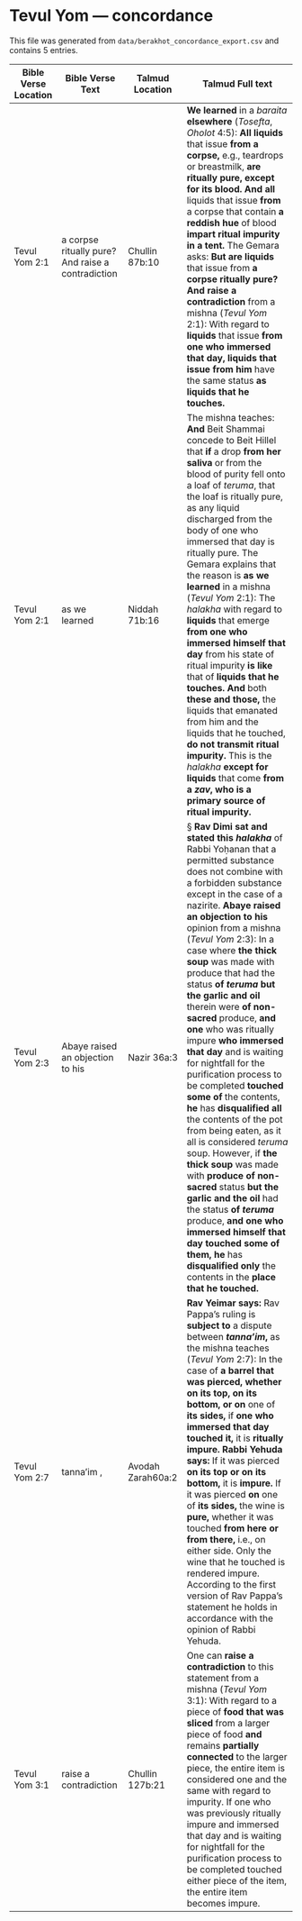 # Tevul Yom — concordance

This file was generated from `data/berakhot_concordance_export.csv` and contains 5 entries.

| Bible Verse Location | Bible Verse Text | Talmud Location | Talmud Full text |
|---|---|---|---|
| Tevul Yom 2:1 | a corpse ritually pure? And raise a contradiction | Chullin 87b:10 | <b>We learned</b> in a <i>baraita</i> <b>elsewhere</b> (<i>Tosefta</i>, <i>Oholot</i> 4:5): <b>All liquids</b> that issue <b>from a corpse,</b> e.g., teardrops or breastmilk, <b>are ritually pure, except for its blood. And all</b> liquids that issue <b>from</b> a corpse that contain <b>a reddish hue</b> of blood <b>impart ritual impurity in a tent.</b> The Gemara asks: <b>But are liquids</b> that issue from <b>a corpse ritually pure? And raise a contradiction</b> from a mishna (<i>Tevul Yom</i> 2:1): With regard to <b>liquids</b> that issue <b>from one who immersed that day, liquids that issue from him</b> have the same status <b>as liquids that he touches.</b> |
| Tevul Yom 2:1 | as we learned | Niddah 71b:16 | The mishna teaches: <b>And</b> Beit Shammai concede to Beit Hillel that <b>if</b> a drop <b>from her saliva</b> or from the blood of purity fell onto a loaf of <i>teruma</i>, that the loaf is ritually pure, as any liquid discharged from the body of one who immersed that day is ritually pure. The Gemara explains that the reason is <b>as we learned</b> in a mishna (<i>Tevul Yom</i> 2:1): The <i>halakha</i> with regard to <b>liquids</b> that emerge <b>from one who immersed himself that day</b> from his state of ritual impurity <b>is like</b> that of <b>liquids that he touches. And</b> both <b>these and those,</b> the liquids that emanated from him and the liquids that he touched, <b>do not transmit ritual impurity.</b> This is the <i>halakha</i> <b>except for liquids</b> that come <b>from a <i>zav</i>, who is a primary source of ritual impurity.</b> |
| Tevul Yom 2:3 | Abaye raised an objection to his | Nazir 36a:3 | § <b>Rav Dimi sat and stated this <i>halakha</i></b> of Rabbi Yoḥanan that a permitted substance does not combine with a forbidden substance except in the case of a nazirite. <b>Abaye raised an objection to his</b> opinion from a mishna (<i>Tevul Yom</i> 2:3): In a case where <b>the thick soup</b> was made with produce that had the status <b>of <i>teruma</i> but the garlic and oil</b> therein were <b>of non-sacred</b> produce, <b>and one</b> who was ritually impure <b>who immersed that day</b> and is waiting for nightfall for the purification process to be completed <b>touched some of</b> the contents, <b>he</b> has <b>disqualified all</b> the contents of the pot from being eaten, as it all is considered <i>teruma</i> soup. However, if <b>the thick soup</b> was made with <b>produce of non-sacred</b> status <b>but the garlic and the oil</b> had the status <b>of <i>teruma</i></b> produce, <b>and one who immersed himself that day touched some of them, he</b> has <b>disqualified only</b> the contents in the <b>place that he touched.</b> |
| Tevul Yom 2:7 | tanna’im , | Avodah Zarah60a:2 | <b>Rav Yeimar says:</b> Rav Pappa’s ruling is <b>subject to</b> a dispute between <b><i>tanna’im</i>,</b> as the mishna teaches (<i>Tevul Yom</i> 2:7): In the case of <b>a barrel that was pierced, whether on its top, on its bottom, or on</b> one of <b>its sides,</b> if <b>one who immersed that day touched it,</b> it is <b>ritually impure. Rabbi Yehuda says:</b> If it was pierced <b>on its top or on its bottom,</b> it is <b>impure.</b> If it was pierced <b>on</b> one of <b>its sides,</b> the wine is <b>pure,</b> whether it was touched <b>from here or from there,</b> i.e., on either side. Only the wine that he touched is rendered impure. According to the first version of Rav Pappa’s statement he holds in accordance with the opinion of Rabbi Yehuda. |
| Tevul Yom 3:1 | raise a contradiction | Chullin 127b:21 | One can <b>raise a contradiction</b> to this statement from a mishna (<i>Tevul Yom</i> 3:1): With regard to a piece of <b>food that was sliced</b> from a larger piece of food <b>and</b> remains <b>partially connected</b> to the larger piece, the entire item is considered one and the same with regard to impurity. If one who was previously ritually impure and immersed that day and is waiting for nightfall for the purification process to be completed touched either piece of the item, the entire item becomes impure. |
